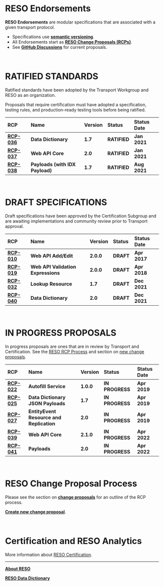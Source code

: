 # RESO Endorsements
**RESO Endorsements** are modular specifications that are associated with a given transport protocol.

* Specifications use [**semantic versioning**](https://semver.org/).
* All Endorsements start as [**RESO Change Proposals (RCPs)**](./reso-rcp-process.md#reso-change-proposal-rcp-process). 
* See [**GitHub Discussions**](https://github.com/RESOStandards/transport/discussions) for current proposals.

<br />

# RATIFIED STANDARDS
Ratified standards have been adopted by the Transport Workgroup and RESO as an organization.

Proposals that require certification must have adopted a specification, testing rules, and production-ready testing tools before being ratified.

| RCP | Name | Version | Status | Status Date |
| :-- | :-- | :-- | :-- | :-- |
| [**RCP-036**](./data-dictionary.md) | **Data Dictionary** | **1.7** | **RATIFIED** | **Jan 2021** |
| [**RCP-037**](./web-api-core.md) | **Web API Core** | **2.0** | **RATIFIED** | **Jan 2021** |
| [**RCP-038**](./payloads.md) | **Payloads (with IDX Payload)** | **1.7** | **RATIFIED** | **Aug 2021** |

<br />

# DRAFT SPECIFICATIONS
Draft specifications have been approved by the Certification Subgroup and are awaiting implementations and community review prior to Transport approval.


| RCP | Name | Version | Status | Status Date |
| :-- | :-- | :-- | :-- | :-- |
| [**RCP-010**](./web-api-add-edit.md) | **Web API Add/Edit** | **2.0.0** | **DRAFT** | **Apr 2017** |
| [**RCP-019**](./web-api-validation-expression.md) | **Web API Validation Expressions** | **2.0.0** | **DRAFT** | **Apr 2018** |
| [**RCP-032**](https://github.com/RESOStandards/transport/blob/rcp-032-lookup-resource-dd-1.7-minor/data-dictionary.md) | **Lookup Resource** | **1.7** | **DRAFT** | **Dec 2021** |
| [**RCP-040**](https://github.com/RESOStandards/transport/blob/rcp-040-data-dictionary-2.0-endorsement-major-dd-1.7/data-dictionary.md) | **Data Dictionary** | **2.0** | **DRAFT** | **Dec 2021** |

<br />

# IN PROGRESS PROPOSALS

In progress proposals are ones that are in review by Transport and Certification. See the [RESO RCP Process](./reso-rcp-process.md) and section on [new change proposals](./reso-rcp-process.md#new-change-proposals).

| RCP | Name | Version | Status | Status Date |
| :-- | :-- | :-- | :-- | :-- |
| [**RCP-022**](https://github.com/RESOStandards/transport/blob/43-migrate-rcp-022-from-confluence/autofill-service.md) | **Autofill Service** | **1.0.0** | **IN PROGRESS** | **Apr 2019** |
| [**RCP-025**](https://github.com/RESOStandards/transport/blob/44-migrate-rcp-025-from-confluence/dd-json-payloads.md) | **Data Dictionary JSON Payloads** | **1.7** | **IN PROGRESS** | **Apr 2019** |
| [**RCP-027**](https://github.com/RESOStandards/transport/blob/45-migrate-rcp-027-from-confluence/entity-events.md) | **EntityEvent Resource and Replication** | **2.0** | **IN PROGRESS** | **Apr 2019** |
| [**RCP-039**](https://github.com/RESOStandards/transport/blob/22-web-api-core-210-specification/web-api-core.md) | **Web API Core** | **2.1.0** | **IN PROGRESS** | **Apr 2022** |
| [**RCP-041**](https://github.com/RESOStandards/transport/blob/23-payloads-20-specification/payloads.md) | **Payloads** | **2.0** | **IN PROGRESS** | **Apr 2022** |

<br />

# RESO Change Proposal Process
Please see the section on [**change proposals**](./reso-rcp-process.md#reso-change-proposal-rcp-process) for an outline of the RCP process.

[**Create new change proposal**](./reso-rcp-process.md#new-change-proposals).

<br />

# Certification and RESO Analytics
More information about [RESO Certification](./certification-reso-analytics.md).

---

[**About RESO**](https://reso.org)

[**RESO Data Dictionary**](https://ddwiki.reso.org)

